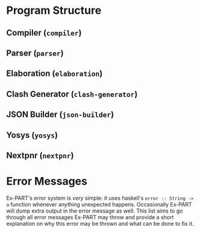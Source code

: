 

# Program Structure

## Compiler (`compiler`)

## Parser (`parser`)

## Elaboration (`elaboration`)

## Clash Generator (`clash-generator`)

## JSON Builder (`json-builder`)

## Yosys (`yosys`)

## Nextpnr (`nextpnr`)


# Error Messages

Ex-PART's error system is _very_ simple: it uses haskell's `error :: String -> a` function whenever anything unexpected happens. Occasionally Ex-PART will dump extra output in the error message as well. This list aims to go through all error messages Ex-PART may throw and provide a short explanation on why this error may be thrown and what can be done to fix it.

